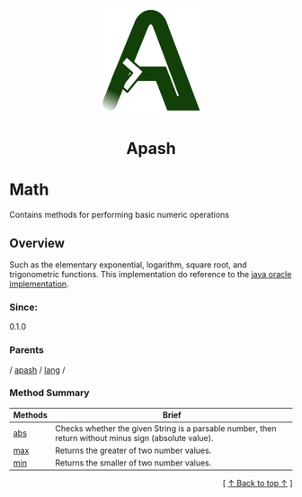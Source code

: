 
<div align='center' id='apash-top'>
  <a href='https://github.com/hastec-fr/apash'>
    <img alt='apash-logo' src='../../../../../../assets/apash-logo.svg'/>
  </a>

  # Apash
</div>

# Math

Contains methods for performing basic numeric operations

## Overview

Such as the elementary exponential, logarithm, square root, and trigonometric functions.
This implementation do reference to the [java oracle implementation](https://docs.oracle.com/en/java/javase/21/docs/api/java.base/java/lang/Math.html).

### Since:
0.1.0

### Parents
<!-- apash.parentBegin -->
[](../../../.md) / [apash](../../apash.md) / [lang](../lang.md) / 
<!-- apash.parentEnd -->

### Method Summary
<!-- apash.summaryTableBegin -->
| Methods                  | Brief                                 |
|--------------------------|---------------------------------------|
|[abs](Math/abs.md)|Checks whether the given String is a parsable number, then return without minus sign (absolute value).|
|[max](Math/max.md)|Returns the greater of two number values.|
|[min](Math/min.md)|Returns the smaller of two number values.|
<!-- apash.summaryTableEnd -->



  <div align='right'>[ <a href='#apash-top'>↑ Back to top ↑</a> ]</div>

